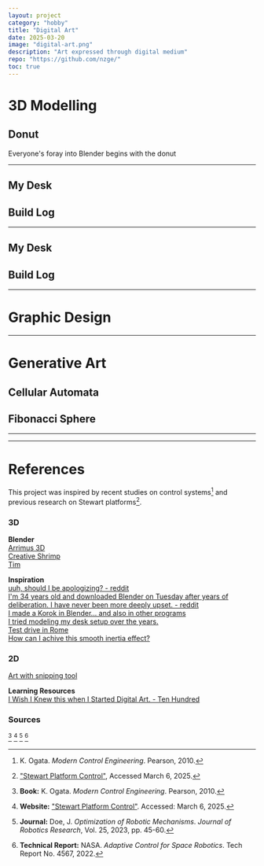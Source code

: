 ```yaml
---
layout: project
category: "hobby"
title: "Digital Art"
date: 2025-03-20
image: "digital-art.png"
description: "Art expressed through digital medium"
repo: "https://github.com/nzge/"
toc: true
---
```


# 3D Modelling

## Donut
Everyone's foray into Blender begins with the donut

---

## My Desk


## Build Log

--- 

## My Desk


## Build Log

--- 

# Graphic Design





---

# Generative Art

## Cellular Automata

## Fibonacci Sphere


---
---

# References

This project was inspired by recent studies on control systems[^1] and previous research on Stewart platforms[^2].

### 3D 

**Blender**  
[Arrimus 3D](https://www.youtube.com/@Arrimus3D)  
[Creative Shrimp](https://www.youtube.com/@GlebAlexandrov/)  
[Tim ]()  

**Inspiration**  
[uuh, should I be apologizing? - reddit](https://www.reddit.com/r/blender/comments/1jo1arg/uuh_should_i_be_apologizing/)  
[I'm 34 years old and downloaded Blender on Tuesday after years of deliberation. I have never been more deeply upset. - reddit](https://www.reddit.com/r/blender/comments/1jnke1e/im_34_years_old_and_downloaded_blender_on_tuesday/)  
[I made a Korok in Blender... and also in other programs](https://www.reddit.com/r/blender/comments/1jldgxo/i_made_a_korok_in_blender_and_also_in_other/)  
[I tried modeling my desk setup over the years.](https://www.reddit.com/r/blender/comments/1j3jimm/i_tried_modeling_my_desk_setup_over_the_years/)  
[Test drive in Rome](https://www.reddit.com/r/blender/comments/1iwfgy5/test_drive_in_rome/)  
[How can I achive this smooth inertia effect?](https://www.reddit.com/r/Cinema4D/comments/1jfzarp/how_can_i_achive_this_smooth_inertia_effect/)  

### 2D
[Art with snipping tool](https://www.reddit.com/r/glitch_art/comments/1h2opuv/art_with_snipping_tool/)  

**Learning Resources**  
[I Wish I Knew this when I Started Digital Art. - Ten Hundred](https://www.youtube.com/watch?v=xu7stFSOaqg&list=PLTqchMECawApOTaiqJiWeh09Xd4mRvyf0&index=9)

### Sources  
[^1]: K. Ogata. *Modern Control Engineering*. Pearson, 2010.  
[^2]: ["Stewart Platform Control"](https://example.com), Accessed March 6, 2025.  
[^3]: **Book:** K. Ogata. *Modern Control Engineering*. Pearson, 2010.  
[^4]: **Website:** ["Stewart Platform Control"](https://example.com). Accessed: March 6, 2025.  
[^5]: **Journal:** Doe, J. *Optimization of Robotic Mechanisms*. *Journal of Robotics Research*, Vol. 25, 2023, pp. 45-60.  
[^6]: **Technical Report:** NASA. *Adaptive Control for Space Robotics*. Tech Report No. 4567, 2022.  

<!-- Hidden references trigger the footnote rendering -->
<span id="hidden-references"> [^3] [^4] [^5] [^6]</span>